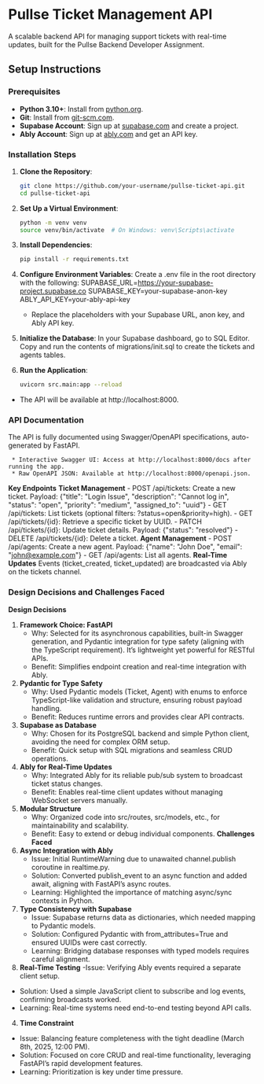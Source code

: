 # Pullse Ticket Management API

A scalable backend API for managing support tickets with real-time updates, built for the Pullse Backend Developer Assignment.

## Setup Instructions

### Prerequisites
- **Python 3.10+**: Install from [python.org](https://www.python.org/downloads/).
- **Git**: Install from [git-scm.com](https://git-scm.com/downloads/).
- **Supabase Account**: Sign up at [supabase.com](https://supabase.com) and create a project.
- **Ably Account**: Sign up at [ably.com](https://ably.com) and get an API key.

### Installation Steps
1. **Clone the Repository**:
   ```bash
   git clone https://github.com/your-username/pullse-ticket-api.git
   cd pullse-ticket-api

2. **Set Up a Virtual Environment**:
   ```bash
   python -m venv venv
   source venv/bin/activate  # On Windows: venv\Scripts\activate
3. **Install Dependencies**:
   ```bash
   pip install -r requirements.txt
4. **Configure Environment Variables**:
   Create a .env file in the root directory with the following:
   SUPABASE_URL=https://your-supabase-project.supabase.co
   SUPABASE_KEY=your-supabase-anon-key
   ABLY_API_KEY=your-ably-api-key
   - Replace the placeholders with your Supabase URL, anon key, and Ably API key.
5. **Initialize the Database**:
   In your Supabase dashboard, go to SQL Editor.
   Copy and run the contents of migrations/init.sql to create the tickets and agents tables.

6. **Run the Application**:
    ```bash
    uvicorn src.main:app --reload
  - The API will be available at http://localhost:8000.
### API Documentation
   The API is fully documented using Swagger/OpenAPI specifications, auto-generated by FastAPI.

     * Interactive Swagger UI: Access at http://localhost:8000/docs after running the app.
     * Raw OpenAPI JSON: Available at http://localhost:8000/openapi.json.
   **Key Endpoints**
   **Ticket Management**
      - POST /api/tickets: Create a new ticket.
         Payload: {"title": "Login Issue", "description": "Cannot log in", "status": "open", "priority": "medium", "assigned_to": "uuid"}
     -  GET /api/tickets: List tickets (optional filters: ?status=open&priority=high).
     -  GET /api/tickets/{id}: Retrieve a specific ticket by UUID.
     -  PATCH /api/tickets/{id}: Update ticket details.
         Payload: {"status": "resolved"}
     -  DELETE /api/tickets/{id}: Delete a ticket.
   **Agent Management**
      - POST /api/agents: Create a new agent.
         Payload: {"name": "John Doe", "email": "john@example.com"}
      - GET /api/agents: List all agents.
   **Real-Time Updates**
      Events (ticket_created, ticket_updated) are broadcasted via Ably on the tickets channel.

### Design Decisions and Challenges Faced
**Design Decisions**
1. **Framework Choice: FastAPI**
   - Why: Selected for its asynchronous capabilities, built-in Swagger generation, and Pydantic integration for type safety (aligning with the TypeScript requirement). It’s lightweight yet powerful for RESTful APIs.
   - Benefit: Simplifies endpoint creation and real-time integration with Ably.
2. **Pydantic for Type Safety**
   - Why: Used Pydantic models (Ticket, Agent) with enums to enforce TypeScript-like validation and structure, ensuring robust payload handling.
   - Benefit: Reduces runtime errors and provides clear API contracts.
3. **Supabase as Database**
   - Why: Chosen for its PostgreSQL backend and simple Python client, avoiding the need for complex ORM setup.
   - Benefit: Quick setup with SQL migrations and seamless CRUD operations.
4. **Ably for Real-Time Updates**
   - Why: Integrated Ably for its reliable pub/sub system to broadcast ticket status changes.
   - Benefit: Enables real-time client updates without managing WebSocket servers manually.
5. **Modular Structure**
   - Why: Organized code into src/routes, src/models, etc., for maintainability and scalability.
   - Benefit: Easy to extend or debug individual components.
**Challenges Faced**
1. **Async Integration with Ably**
   - Issue: Initial RuntimeWarning due to unawaited channel.publish coroutine in realtime.py.
   - Solution: Converted publish_event to an async function and added await, aligning with FastAPI’s async routes.
   - Learning: Highlighted the importance of matching async/sync contexts in Python.
2. **Type Consistency with Supabase**
   - Issue: Supabase returns data as dictionaries, which needed mapping to Pydantic models.
   - Solution: Configured Pydantic with from_attributes=True and ensured UUIDs were cast correctly.
   - Learning: Bridging database responses with typed models requires careful alignment.
3. **Real-Time Testing**
   -Issue: Verifying Ably events required a separate client setup.
  - Solution: Used a simple JavaScript client to subscribe and log events, confirming broadcasts worked.
  - Learning: Real-time systems need end-to-end testing beyond API calls.
4. **Time Constraint**
  - Issue: Balancing feature completeness with the tight deadline (March 8th, 2025, 12:00 PM).
  - Solution: Focused on core CRUD and real-time functionality, leveraging FastAPI’s rapid development features.
  - Learning: Prioritization is key under time pressure.
